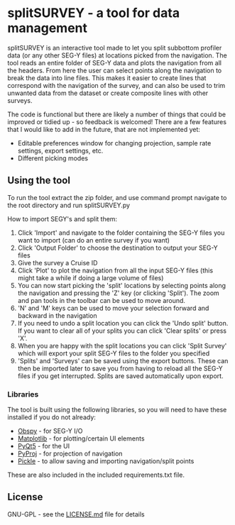 # splitSURVEY - a tool for data management 

splitSURVEY is an interactive tool made to let you split subbottom profiler data (or any other SEG-Y files) at locations picked from the navigation. The tool reads an entire folder of SEG-Y data and plots the navigation from all the headers. From here the user can select points along the navigation to break the data into line files. This makes it easier to create lines that correspond with the navigation of the survey, and can also be used to trim unwanted data from the dataset or create composite lines with other surveys.

The code is functional but there are likely a number of things that could be improved or tidied up - so feedback is welcomed! There are a few features that I would like to add in the future, that are not implemented yet:

- Editable preferences window for changing projection, sample rate settings, export settings, etc.
- Different picking modes

## Using the tool

To run the tool extract the zip folder, and use command prompt navigate to the root directory and run splitSURVEY.py

How to import SEGY's and split them:

1. Click 'Import' and navigate to the folder containing the SEG-Y files you want to import (can do an entire survey if you want)
2. Click 'Output Folder' to choose the destination to output your SEG-Y files
3. Give the survey a Cruise ID
4. Click 'Plot' to plot the navigation from all the input SEG-Y files (this might take a while if doing a large volume of files)
5. You can now start picking the 'split' locations by selecting points along the navigation and pressing the 'Z' key (or clicking 'Split'). The zoom and pan tools in the toolbar can be used to move around.
6. 'N' and 'M' keys can be used to move your selection forward and backward in the navigation
7. If you need to undo a split location you can click the 'Undo split' button. If you want to clear all of your splits you can click 'Clear splits' or press 'X'.
8. When you are happy with the split locations you can click 'Split Survey' which will export your split SEG-Y files to the folder you specified
9. 'Splits' and 'Surveys' can be saved using the export buttons. These can then be imported later to save you from having to reload all the SEG-Y files if you get interrupted. Splits are saved automatically upon export.

### Libraries

The tool is built using the following libraries, so you will need to have these installed if you do not already:
* [Obspy](http://www.obspy.org) - for SEG-Y I/O
* [Matplotlib](https://matplotlib.org/) - for plotting/certain UI elements
* [PyQt5](https://pypi.org/project/PyQt5/) - for the UI
* [PyProj](https://pypi.org/project/pyproj/) - for projection of navigation
* [Pickle](https://docs.python.org/2/library/pickle.html/) - to allow saving and importing navigation/split points

These are also included in the included requirements.txt file.

## License

GNU-GPL - see the [LICENSE.md](LICENSE.md) file for details


